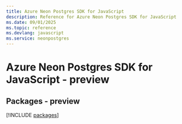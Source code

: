```yaml
---
title: Azure Neon Postgres SDK for JavaScript
description: Reference for Azure Neon Postgres SDK for JavaScript
ms.date: 09/01/2025
ms.topic: reference
ms.devlang: javascript
ms.service: neonpostgres
---
```

# Azure Neon Postgres SDK for JavaScript - preview
## Packages - preview
[!INCLUDE [packages](neon-postgres-index.md)]
